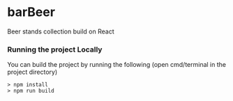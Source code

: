 # barBeer
Beer stands collection build on React


### Running the project Locally

You can build the project by running the following (open cmd/terminal in the project directory)

    > npm install
    > npm run build
